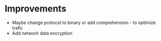 # Improvements
  * Maybe change protocol to binary or add comprehension - to optimize trafic
  * Add network data encryption

